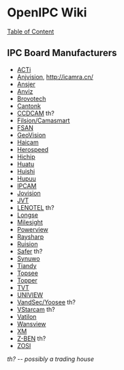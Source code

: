 # OpenIPC Wiki
[Table of Content](../index.md)

IPC Board Manufacturers
-----------------------
* [ACTi](https://www.acti.com/)
* [Anjvision](http://www.anjvision.com/), <http://icamra.cn/>
* [Ansjer](https://www.ansjer.com/)
* [Anviz](http://www.anviz.com/)
* [Brovotech](https://brovotech.com/)
* [Cantonk](http://cantonk.com/)
* [CCDCAM](http://www.ccdcam.com/) th?
* [Filsion/Camasmart](http://www.camasmart.com/)
* [FSAN](http://www.fsan.cn/)
* [GeoVision](https://www.geovision.com.tw/)
* [Haicam](https://haicam.tech)
* [Herospeed](http://www.herospeed.net/en/)
* [Hichip](http://hichip.net/en/)
* [Huatu](http://huatudigital.com/)
* [Huishi](https://web.archive.org/web/20220209053811/http://hscctvcn.com/ProductInfoCategory?categoryId=400431,400432,400433,400434,400435,400436&PageInfoId=0)
* [Hupuu](https://hupuu.com/category/camera-board)
* [IPCAM](http://www.ipcam.xin/)
* [Jovision](http://www.jovision.com/)
* [JVT](http://www.jvt.cc/)
* [LENOTEL](http://www.lenoteltechnology.com/) th?
* [Longse](http://www.longse.com/)
* [Milesight](http://www.milesight.com/)
* [Powerview](http://powerview.cn/en/)
* [Raysharp](http://raysharp.cn/en/)
* [Ruision](http://www.ruision.com/col/70560?lang=en)
* [Safer](http://www.safer.net.cn/) th?
* [Synuwo](http://www.sunywo.com/cn/product/41_0.shtml)
* [Tiandy](http://en.tiandy.com/)
* [Topsee](http://www.en.tpsee.com/product.html)
* [Topper](http://toppervision.com/index2.asp)
* [TVT](http://www.tvt.net.cn/)
* [UNIVIEW](http://uniview.com/)
* [VandSec/Yoosee](http://vandsec.com/) th?
* [VStarcam](http://www.vstarcam.com/) th?
* [Vatilon](https://www.vatilon.cn/ProductInfoCategory?categoryId=400431,400432,400433,400434,400435,400436)
* [Wansview](http://wansview.com/)
* [XM](http://www.xiongmaitech.com/en/)
* [Z-BEN](http://www.z-ben.cn/) th?
* [ZOSI](https://www.zositech.com/)

_th? -- possibly a trading house_
